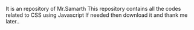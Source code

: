 It is an repository of Mr.Samarth
This repository contains all the codes related to CSS using Javascript
If needed then download it and thank me later..
